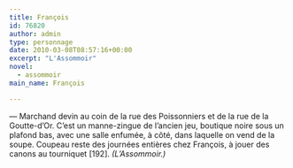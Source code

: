 ```yaml
---
title: François
id: 76820
author: admin
type: personnage
date: 2010-03-08T08:57:16+00:00
excerpt: "L'Assommoir"
novel:
  - assommoir
main_name: François

---
```

— Marchand devin au coin de la rue des Poissonniers et de la rue de la Goutte-d&rsquo;Or. C&rsquo;est un manne-zingue de l&rsquo;ancien jeu, boutique noire sous un plafond bas, avec une salle enfumée, à côté, dans laquelle on vend de la soupe. Coupeau reste des journées entières chez François, à jouer des canons au tourniquet [192]. _(L&rsquo;Assommoir.)_
